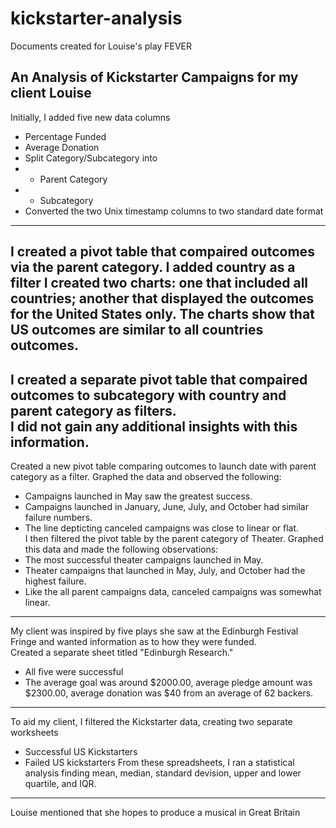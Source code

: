 # kickstarter-analysis
Documents created for Louise's play FEVER
## An Analysis of Kickstarter Campaigns for my client Louise
Initially, I added five new data columns
* Percentage Funded
* Average Donation
* Split Category/Subcategory into
* * Parent Category
* * Subcategory
* Converted the two Unix timestamp columns to two standard date format
---
I created a pivot table that compaired outcomes via the parent category. I added country as a filter
I created two charts:  one that included all countries; another that displayed the outcomes for the United States only.
The charts show that US outcomes are similar to all countries outcomes.  
---
I created a separate pivot table that compaired outcomes to subcategory with country and parent category as filters.  
I did not gain any additional insights with this information.  
---
Created a new pivot table comparing outcomes to launch date with parent category as a filter. 
Graphed the data and observed the following:  
* Campaigns launched in May saw the greatest success.
* Campaigns launched in January, June, July, and October had similar failure numbers.  
* The line depticting canceled campaigns was close to linear or flat.  
I then filtered the pivot table by the parent category of Theater. 
Graphed this data and made the following observations:
* The most successful theater campaigns launched in May.  
* Theater campaigns that launched in May, July, and October had the highest failure.  
* Like the all parent campaigns data, canceled campaigns was somewhat linear.  
---
My client was inspired by five plays she saw at the Edinburgh Festival Fringe and wanted information as to how they were funded.  
Created a separate sheet titled "Edinburgh Research."  
* All five were successful
* The average goal was around $2000.00, average pledge amount was $2300.00, average donation was $40 from an average of 62 backers.  
---
To aid my client, I filtered the Kickstarter data, creating two separate worksheets
* Successful US Kickstarters
* Failed US kickstarters
From these spreadsheets, I ran a statistical analysis finding mean, median, standard devision, upper and lower quartile, and IQR.  
---
Louise mentioned that she hopes to produce a musical in Great Britain
